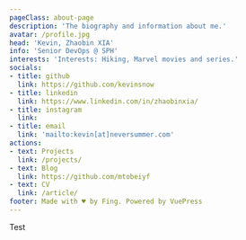 ```yaml
---
pageClass: about-page
description: 'The biography and information about me.'
avatar: /profile.jpg
head: 'Kevin, Zhaobin XIA'
info: 'Senior DevOps @ SPH'
interests: 'Interests: Hiking, Marvel movies and series.'
socials:
- title: github
  link: https://github.com/kevinsnow
- title: linkedin
  link: https://www.linkedin.com/in/zhaobinxia/
- title: instagram
  link: 
- title: email
  link: 'mailto:kevin[at]neversummer.com'
actions:
- text: Projects
  link: /projects/
- text: Blog
  link: https://github.com/mtobeiyf
- text: CV
  link: /article/
footer: Made with ♥ by Fing. Powered by VuePress
---
```


<AboutCard :frontmatter="$page.frontmatter" >

Test

</AboutCard>

<style lang="stylus">

.theme-container.about-page .page
  background-color #e6ecf0
  min-height calc(100vh)
  
  .last-updated
    display none

</style>
